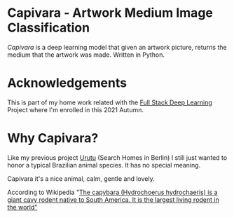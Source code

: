 Capivara - Artwork Medium Image Classification
=====================================

*Capivara* is a deep learning model that given an artwork picture, returns the medium that the artwork was made. Written in Python. 


Acknowledgements
=====================================
This is part of my home work related with the [Full Stack Deep Learning](https://fullstackdeeplearning.com/) Project where I'm enrolled in this 2021 Autumn.


Why Capivara?
=====================================
Like my previous project [Urutu](https://github.com/fclesio/urutu-rent-home) (Search Homes in Berlin) I still just wanted to honor a typical Brazilian animal species. It has no special meaning. 

Capivara it's a nice animal, calm, gentle and lovely. 

According to Wikipedia "[The capybara (Hydrochoerus hydrochaeris) is a giant cavy rodent native to South America. It is the largest living rodent in the world"](https://en.wikipedia.org/wiki/Capybara)

